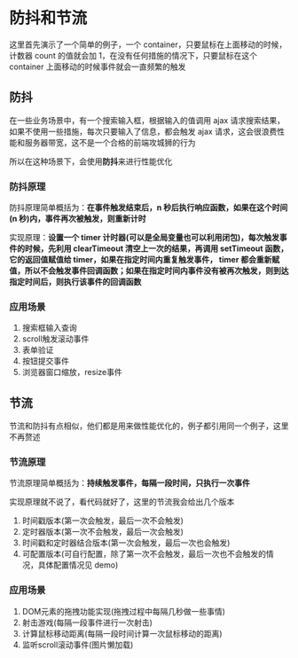 # 防抖和节流

这里首先演示了一个简单的例子，一个 container，只要鼠标在上面移动的时候，计数器 count 的值就会加 1，在没有任何措施的情况下，只要鼠标在这个 container 上面移动的时候事件就会一直频繁的触发  

## 防抖

在一些业务场景中，有一个搜索输入框，根据输入的值调用 ajax 请求搜索结果，如果不使用一些措施，每次只要输入了信息，都会触发 ajax 请求，这会很浪费性能和服务器带宽，这不是一个合格的前端攻城狮的行为  

所以在这种场景下，会使用**防抖**来进行性能优化  

### 防抖原理

防抖原理简单概括为：**在事件触发结束后，n 秒后执行响应函数，如果在这个时间(n 秒)内，事件再次被触发，则重新计时**  

实现原理：**设置一个 timer 计时器(可以是全局变量也可以利用闭包)，每次触发事件的时候，先利用 clearTimeout 清空上一次的结果，再调用 setTimeout 函数，它的返回值赋值给 timer，如果在指定时间内重复触发事件， timer 都会重新赋值，所以不会触发事件回调函数；如果在指定时间内事件没有被再次触发，则到达指定时间后，则执行该事件的回调函数**

### 应用场景

1. 搜索框输入查询
2. scroll触发滚动事件
3. 表单验证
4. 按钮提交事件
5. 浏览器窗口缩放，resize事件

## 节流

节流和防抖有点相似，他们都是用来做性能优化的，例子都引用同一个例子，这里不再赘述  

### 节流原理

节流原理简单概括为：**持续触发事件，每隔一段时间，只执行一次事件**  

实现原理就不说了，看代码就好了，这里的节流我会给出几个版本  

1. 时间戳版本(第一次会触发，最后一次不会触发)
2. 定时器版本(第一次不会触发，最后一次会触发)
3. 时间戳和定时器结合版本(第一次会触发，最后一次也会触发)
4. 可配置版本(可自行配置，除了第一次不会触发，最后一次也不会触发的情况，具体配置情况见 demo)
 
### 应用场景

1. DOM元素的拖拽功能实现(拖拽过程中每隔几秒做一些事情)
2. 射击游戏(每隔一段事件进行一次射击)
3. 计算鼠标移动距离(每隔一段时间计算一次鼠标移动的距离)
4. 监听scroll滚动事件(图片懒加载)




